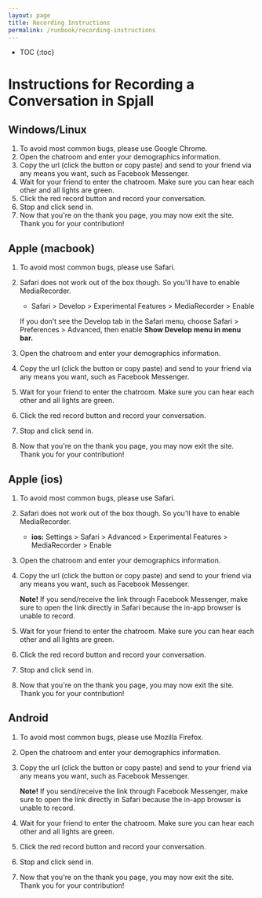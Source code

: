 ```yaml
---
layout: page
title: Recording Instructions
permalink: /runbook/recording-instructions
---
```


* TOC
{:toc}

# Instructions for Recording a Conversation in Spjall

## Windows/Linux

1. To avoid most common bugs, please use Google Chrome.
2. Open the chatroom and enter your demographics information.
3. Copy the url (click the button or copy paste) and send to your friend via
    any means you want, such as Facebook Messenger.
4. Wait for your friend to enter the chatroom. Make sure you can hear each
    other and all lights are green.
5. Click the red record button and record your conversation.
6. Stop and click send in.
7. Now that you're on the thank you page, you may now exit the site. Thank you
    for your contribution!

## Apple (macbook)

1. To avoid most common bugs, please use Safari.
2. Safari does not work out of the box though. So you'll have to enable
    MediaRecorder.
    * Safari > Develop > Experimental Features > MediaRecorder > Enable

    If you don’t see the Develop tab in the Safari menu, choose Safari >
Preferences > Advanced, then enable **Show Develop menu in menu bar.**
4. Open the chatroom and enter your demographics information.
5. Copy the url (click the button or copy paste) and send to your friend via
    any means you want, such as Facebook Messenger.
6. Wait for your friend to enter the chatroom. Make sure you can hear each
    other and all lights are green.
7. Click the red record button and record your conversation.
8. Stop and click send in.
9. Now that you're on the thank you page, you may now exit the site. Thank you
for your contribution!

## Apple (ios)

1. To avoid most common bugs, please use Safari.
2. Safari does not work out of the box though. So you'll have to enable
    MediaRecorder.
    * **ios:** Settings > Safari > Advanced > Experimental Features >
    MediaRecorder > Enable
4. Open the chatroom and enter your demographics information.
5. Copy the url (click the button or copy paste) and send to your friend via
    any means you want, such as Facebook Messenger.

    **Note!**  If you send/receive the link through Facebook Messenger, make
    sure to open the link directly in Safari because the in-app browser is unable
    to record.
6. Wait for your friend to enter the chatroom. Make sure you can hear each other
    and all lights are green.
7. Click the red record button and record your conversation.
8. Stop and click send in.
9. Now that you're on the thank you page, you may now exit the site. Thank you
    for your contribution!

## Android

1. To avoid most common bugs, please use Mozilla Firefox.
2. Open the chatroom and enter your demographics information.
3. Copy the url (click the button or copy paste) and send to your friend via
    any means you want, such as Facebook Messenger.

    **Note!**  If you send/receive the link through Facebook Messenger, make
    sure to open the link directly in Safari because the in-app browser is unable
    to record.
4. Wait for your friend to enter the chatroom. Make sure you can hear each other
    and all lights are green.
5. Click the red record button and record your conversation.
6. Stop and click send in.
7. Now that you're on the thank you page, you may now exit the site. Thank you
    for your contribution!
